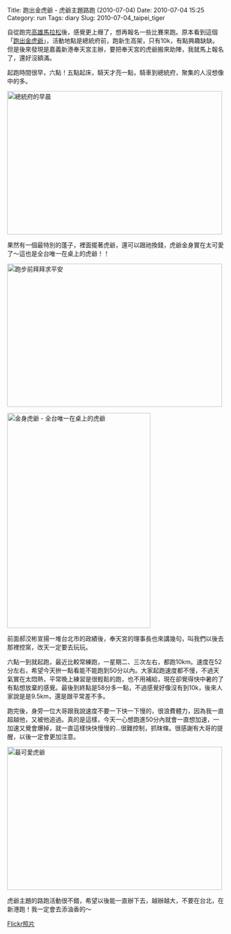 Title: 跑出金虎爺 - 虎爺主題路跑 (2010-07-04)
Date: 2010-07-04 15:25
Category: run
Tags: diary
Slug: 2010-07-04_taipei_tiger

自從跑完<a href="http://blog.roodo.com/moogoo/archives/11859391.html">高雄馬拉松</a>後，感覺更上癮了，想再報名一些比賽來跑。原本看到這個「<a href="http://www.goldentigerrun.com.tw/">跑出金虎爺</a>」，活動地點是總統府前，跑新生高架，只有10k，有點興趣缺缺。但是後來發現是嘉義新港奉天宮主辦，要把奉天宮的虎爺搬來助陣，我就馬上報名了，還好沒額滿。

起跑時間很早，六點！五點起床，騎天才亮一點，騎車到總統府，聚集的人沒想像中的多。

<a href="http://www.flickr.com/photos/moogoo/4767404818/" title="總統府的早晨 by MooGoo, on Flickr"><img src="http://farm5.static.flickr.com/4093/4767404818_ae1e6364a9.jpg" width="500" height="333" alt="總統府的早晨"></a>

果然有一個最特別的蓬子，裡面擺著虎爺，還可以跟祂換錢，虎爺金身實在太可愛了～這也是全台唯一在桌上的虎爺！！

<a href="http://www.flickr.com/photos/moogoo/4766764891/" title="跑步前拜拜求平安 by MooGoo, on Flickr"><img src="http://farm5.static.flickr.com/4100/4766764891_a50c755472.jpg" width="500" height="333" alt="跑步前拜拜求平安"></a>

<a href="http://www.flickr.com/photos/moogoo/4767404670/" title="金身虎爺 - 全台唯一在桌上的虎爺 by MooGoo, on Flickr"><img src="http://farm5.static.flickr.com/4136/4767404670_5db2be6232.jpg" width="333" height="500" alt="金身虎爺 - 全台唯一在桌上的虎爺"></a>

前面郝洨彬宣揚一堆台北市的政績後，奉天宮的理事長也來講幾句，叫我們以後去那裡控窯，改天一定要去玩玩。

六點一到就起跑，最近比較常練跑，一星期二、三次左右，都跑10km。速度在52分左右，希望今天拚一點看能不能跑到50分以內。大家起跑速度都不慢，不過天氣實在太悶熱，平常晚上練習是很輕鬆的跑，也不用補給，現在卻覺得快中暑的了有點想放棄的感覺。最後到終點是58分多一點，不過感覺好像沒有到10k，後來人家說是是9.5km，還是跟平常差不多。

跑完後，身旁一位大哥跟我說速度不要一下快一下慢的，很浪費體力，因為我一直超越他，又被他追過。真的是這樣，今天一心想跑進50分內就會一直想加速，一加速又覺會爆掉，就一直這樣快快慢慢的...很難控制，抓昩條。很感謝有大哥的提醒，以後一定會更加注意。

<a href="http://www.flickr.com/photos/moogoo/4766765049/" title="最可愛虎爺 by MooGoo, on Flickr"><img src="http://farm5.static.flickr.com/4143/4766765049_35e53d88e3.jpg" width="500" height="333" alt="最可愛虎爺"></a>

虎爺主題的路跑活動很不錯，希望以後能一直辦下去，越辦越大，不要在台北，在新港跑！我一定會去添油香的～

<a href="http://www.flickr.com/photos/moogoo/sets/72157624308805353/with/4766764891/">Flickr照片</a>

